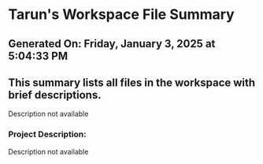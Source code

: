 # Tarun's Workspace File Summary
## Generated On: Friday, January 3, 2025 at 5:04:33 PM
This summary lists all files in the workspace with brief descriptions.
---
Description not available 
### Project Description:
 Description not available

